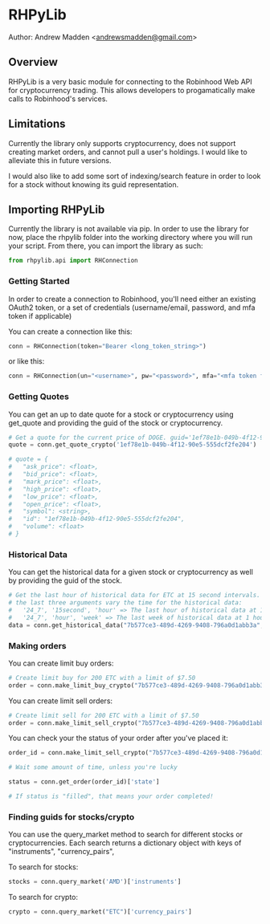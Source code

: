 # RHPyLib

Author: Andrew Madden \<andrewsmadden@gmail.com>

## Overview
RHPyLib is a very basic module for connecting to the Robinhood Web API for cryptocurrency trading. This allows developers to progamatically make calls to Robinhood's services.

## Limitations
Currently the library only supports cryptocurrency, does not support creating market orders, and cannot pull a user's holdings. I would like to alleviate this in future versions.

I would also like to add some sort of indexing/search feature in order to look for a stock without knowing its guid representation.

## Importing RHPyLib

Currently the library is not available via pip. In order to use the library for now, place the rhpylib folder into the working directory where you will run your script. From there, you can import the library as such:

```py
from rhpylib.api import RHConnection
```

### Getting Started

In order to create a connection to Robinhood, you'll need either an existing OAuth2 token, or a set of credentials (username/email, password, and mfa token if applicable)

You can create a connection like this:
```py
conn = RHConnection(token="Bearer <long_token_string>")
```

or like this:

```py
conn = RHConnection(un="<username>", pw="<password>", mfa="<mfa token from otp authentication app/tool>")
```

### Getting Quotes

You can get an up to date quote for a stock or cryptocurrency using get_quote and providing the guid of the stock or cryptocurrency.

```py
# Get a quote for the current price of DOGE. guid='1ef78e1b-049b-4f12-90e5-555dcf2fe204'
quote = conn.get_quote_crypto('1ef78e1b-049b-4f12-90e5-555dcf2fe204')

# quote = {
#   "ask_price": <float>,
#   "bid_price": <float>,
#   "mark_price": <float>,
#   "high_price": <float>,
#   "low_price": <float>,
#   "open_price": <float>,
#   "symbol": <string>,
#   "id": "1ef78e1b-049b-4f12-90e5-555dcf2fe204",
#   "volume": <float>
# }
```

### Historical Data

You can get the historical data for a given stock or cryptocurrency as well by providing the guid of the stock.

```py
# Get the last hour of historical data for ETC at 15 second intervals. guid="7b577ce3-489d-4269-9408-796a0d1abb3a"
# the last three arguments vary the time for the historical data:
#   '24_7', '15second', 'hour' => The last hour of historical data at 15 second intervals
#   '24_7', 'hour', 'week' => The last week of historical data at 1 hour intervals
data = conn.get_historical_data("7b577ce3-489d-4269-9408-796a0d1abb3a", '24_7', '15second', 'hour')['data_points']
```

### Making orders

You can create limit buy orders:
```py
# Create limit buy for 200 ETC with a limit of $7.50
order = conn.make_limit_buy_crypto("7b577ce3-489d-4269-9408-796a0d1abb3a", 7.5, 200)
```
You can create limit sell orders:
```py
# Create limit sell for 200 ETC with a limit of $7.50
order = conn.make_limit_sell_crypto("7b577ce3-489d-4269-9408-796a0d1abb3a", 7.5, 200)
```
You can check your the status of your order after you've placed it:
```py
order_id = conn.make_limit_sell_crypto("7b577ce3-489d-4269-9408-796a0d1abb3a", 7.5, 200)['id']

# Wait some amount of time, unless you're lucky

status = conn.get_order(order_id)['state']

# If status is "filled", that means your order completed!
```

### Finding guids for stocks/crypto

You can use the query_market method to search for different stocks or cryptocurrencies. Each search returns a dictionary object with keys of "instruments", "currency_pairs", 

To search for stocks:
```py
stocks = conn.query_market('AMD')['instruments']
```

To search for crypto:
```py
crypto = conn.query_market("ETC")['currency_pairs']
```